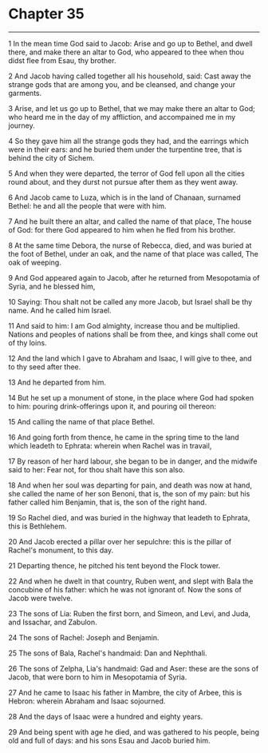 # Chapter 35

***

1 In the mean time God said to Jacob: Arise and go up to Bethel, and dwell there, and make there an altar to God, who appeared to thee when thou didst flee from Esau, thy brother.

2 And Jacob having called together all his household, said: Cast away the strange gods that are among you, and be cleansed, and change your garments.

3 Arise, and let us go up to Bethel, that we may make there an altar to God; who heard me in the day of my affliction, and accompained me in my journey.

4 So they gave him all the strange gods they had, and the earrings which were in their ears: and he buried them under the turpentine tree, that is behind the city of Sichem.

5 And when they were departed, the terror of God fell upon all the cities round about, and they durst not pursue after them as they went away.

6 And Jacob came to Luza, which is in the land of Chanaan, surnamed Bethel: he and all the people that were with him.

7 And he built there an altar, and called the name of that place, The house of God: for there God appeared to him when he fled from his brother.

8 At the same time Debora, the nurse of Rebecca, died, and was buried at the foot of Bethel, under an oak, and the name of that place was called, The oak of weeping.

9 And God appeared again to Jacob, after he returned from Mesopotamia of Syria, and he blessed him,

10 Saying: Thou shalt not be called any more Jacob, but Israel shall be thy name. And he called him Israel.

11 And said to him: I am God almighty, increase thou and be multiplied. Nations and peoples of nations shall be from thee, and kings shall come out of thy loins.

12 And the land which I gave to Abraham and Isaac, I will give to thee, and to thy seed after thee.

13 And he departed from him.

14 But he set up a monument of stone, in the place where God had spoken to him: pouring drink-offerings upon it, and pouring oil thereon:

15 And calling the name of that place Bethel.

16 And going forth from thence, he came in the spring time to the land which leadeth to Ephrata: wherein when Rachel was in travail,

17 By reason of her hard labour, she began to be in danger, and the midwife said to her: Fear not, for thou shalt have this son also.

18 And when her soul was departing for pain, and death was now at hand, she called the name of her son Benoni, that is, the son of my pain: but his father called him Benjamin, that is, the son of the right hand.

19 So Rachel died, and was buried in the highway that leadeth to Ephrata, this is Bethlehem.

20 And Jacob erected a pillar over her sepulchre: this is the pillar of Rachel's monument, to this day.

21 Departing thence, he pitched his tent beyond the Flock tower.

22 And when he dwelt in that country, Ruben went, and slept with Bala the concubine of his father: which he was not ignorant of. Now the sons of Jacob were twelve.

23 The sons of Lia: Ruben the first born, and Simeon, and Levi, and Juda, and Issachar, and Zabulon.

24 The sons of Rachel: Joseph and Benjamin.

25 The sons of Bala, Rachel's handmaid: Dan and Nephthali.

26 The sons of Zelpha, Lia's handmaid: Gad and Aser: these are the sons of Jacob, that were born to him in Mesopotamia of Syria.

27 And he came to Isaac his father in Mambre, the city of Arbee, this is Hebron: wherein Abraham and Isaac sojourned.

28 And the days of Isaac were a hundred and eighty years.

29 And being spent with age he died, and was gathered to his people, being old and full of days: and his sons Esau and Jacob buried him.

